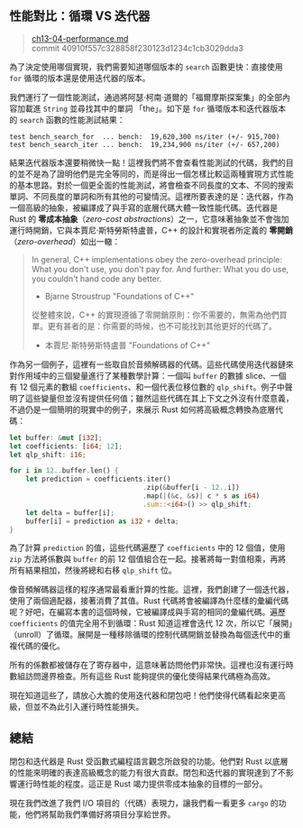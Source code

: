 ## 性能對比：循環 VS 迭代器

> [ch13-04-performance.md](https://github.com/rust-lang/book/blob/master/second-edition/src/ch13-04-performance.md)
> <br>
> commit 40910f557c328858f230123d1234c1cb3029dda3

為了決定使用哪個實現，我們需要知道哪個版本的 `search` 函數更快：直接使用 `for` 循環的版本還是使用迭代器的版本。

我們運行了一個性能測試，通過將阿瑟‧柯南‧道爾的「福爾摩斯探案集」的全部內容加載進 `String` 並尋找其中的單詞 「the」。如下是 `for` 循環版本和迭代器版本的 `search` 函數的性能測試結果：

```text
test bench_search_for  ... bench:  19,620,300 ns/iter (+/- 915,700)
test bench_search_iter ... bench:  19,234,900 ns/iter (+/- 657,200)
```

結果迭代器版本還要稍微快一點！這裡我們將不會查看性能測試的代碼，我們的目的並不是為了證明他們是完全等同的，而是得出一個怎樣比較這兩種實現方式性能的基本思路。對於一個更全面的性能測試，將會檢查不同長度的文本、不同的搜索單詞、不同長度的單詞和所有其他的可變情況。這裡所要表達的是：迭代器，作為一個高級的抽象，被編譯成了與手寫的底層代碼大體一致性能代碼。迭代器是 Rust 的 **零成本抽象**（*zero-cost abstractions*）之一，它意味著抽象並不會強加運行時開銷，它與本賈尼‧斯特勞斯特盧普，C++ 的設計和實現者所定義的 **零開銷**（*zero-overhead*）如出一轍：

> In general, C++ implementations obey the zero-overhead principle: What you don't use, you don't pay for. And further: What you do use, you couldn't hand code any better.
>
> - Bjarne Stroustrup "Foundations of C++"
>
> 從整體來說，C++ 的實現遵循了零開銷原則：你不需要的，無需為他們買單。更有甚者的是：你需要的時候，也不可能找到其他更好的代碼了。
>
> - 本賈尼‧斯特勞斯特盧普 "Foundations of C++"

作為另一個例子，這裡有一些取自於音頻解碼器的代碼。這些代碼使用迭代器鏈來對作用域中的三個變量進行了某種數學計算：一個叫 `buffer` 的數據 slice、一個有 12 個元素的數組 `coefficients`、和一個代表位移位數的 `qlp_shift`。例子中聲明了這些變量但並沒有提供任何值；雖然這些代碼在其上下文之外沒有什麼意義，不過仍是一個簡明的現實中的例子，來展示 Rust 如何將高級概念轉換為底層代碼：

```rust
let buffer: &mut [i32];
let coefficients: [i64; 12];
let qlp_shift: i16;

for i in 12..buffer.len() {
    let prediction = coefficients.iter()
                                 .zip(&buffer[i - 12..i])
                                 .map(|(&c, &s)| c * s as i64)
                                 .sum::<i64>() >> qlp_shift;
    let delta = buffer[i];
    buffer[i] = prediction as i32 + delta;
}
```

為了計算 `prediction` 的值，這些代碼遍歷了 `coefficients` 中的 12 個值，使用 `zip` 方法將係數與 `buffer` 的前 12 個值組合在一起。接著將每一對值相乘，再將所有結果相加，然後將總和右移 `qlp_shift` 位。

像音頻解碼器這樣的程序通常最看重計算的性能。這裡，我們創建了一個迭代器，使用了兩個適配器，接著消費了其值。Rust 代碼將會被編譯為什麼樣的彙編代碼呢？好吧，在編寫本書的這個時候，它被編譯成與手寫的相同的彙編代碼。遍歷 `coefficients` 的值完全用不到循環：Rust 知道這裡會迭代 12 次，所以它「展開」（unroll）了循環。展開是一種移除循環的控制代碼開銷並替換為每個迭代中的重複代碼的優化。

所有的係數都被儲存在了寄存器中，這意味著訪問他們非常快。這裡也沒有運行時數組訪問邊界檢查。所有這些 Rust 能夠提供的優化使得結果代碼極為高效。

現在知道這些了，請放心大膽的使用迭代器和閉包吧！他們使得代碼看起來更高級，但並不為此引入運行時性能損失。

## 總結

閉包和迭代器是 Rust 受函數式編程語言觀念所啟發的功能。他們對 Rust 以底層的性能來明確的表達高級概念的能力有很大貢獻。閉包和迭代器的實現達到了不影響運行時性能的程度。這正是 Rust 竭力提供零成本抽象的目標的一部分。

現在我們改進了我們 I/O 項目的（代碼）表現力，讓我們看一看更多 `cargo` 的功能，他們將幫助我們準備好將項目分享給世界。